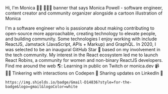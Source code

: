 Hi, I'm Monica 👋🏾 👩🏾‍💻
banner that says Monica Powell - software engineer, content creator and community organizer alongside a cartoon illustration of Monica

I'm a software engineer who is passionate about making contributing to open-source more approachable, creating technology to elevate people, and building community. Some technologies I enjoy working with include ReactJS, Jamstack (JavaScript, APIs + Markup) and GraphQL. In 2020, I was selected to be an inaugural GitHub Star 🌟 based on my involvement in the tech community. My interest in the React ecosystem led me to launch React Robins, a community for women and non-binary ReactJS developers.
Find me around the web 🌎:
Learning in public on Twitch or monica.dev 📹 ✍🏾
Tinkering with interactions on Codepen 🏓
Sharing updates on LinkedIn 💼

	https://img.shields.io/badge/Gmail-D14836?style=for-the-badge&logo=gmail&logoColor=white

